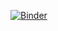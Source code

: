 [![Binder](https://mybinder.org/badge_logo.svg)](https://mybinder.org/v2/gh/Mach1212/manim.git/HEAD?labpath=.%2Fmanim.ipynb)
